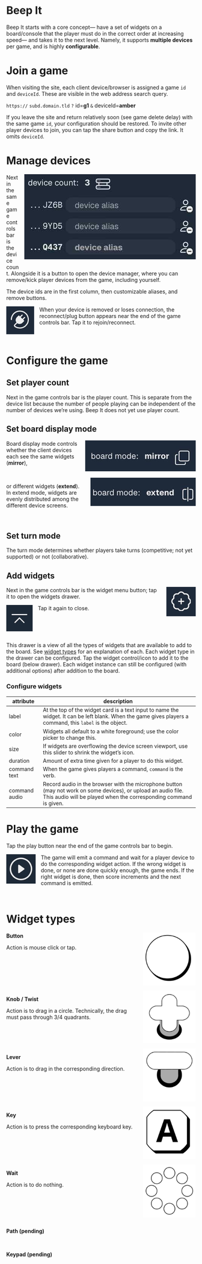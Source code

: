 # Beep It

Beep It starts with a core concept— have a set of widgets on a board/console that the player must do in the correct order at increasing speed— and takes it to the next level. Namely, it supports **multiple devices** per game, and is highly **configurable**.

# Join a game

When visiting the site, each client device/browser is assigned a game `id` and `deviceId`. These are visible in the web address search query.

`https://` `subd.domain.tld` `?` id=**g1** `&` deviceId=**amber**

If you leave the site and return relatively soon (see game delete delay) with the same game `id`, your configuration should be restored.
To invite other player devices to join, you can tap the share button and copy the link. It omits `deviceId`.

# Manage devices

<img alt="device manager" src="doc/game-controls_devices.jpeg" style="display: block; float: right; padding-left: 1em; padding-bottom: 1em;" />

Next in the same game controls bar is the device count. Alongside it is a button to open the device manager, where you can remove/kick player devices from the game, including yourself.

The device ids are in the first column, then customizable aliases, and remove buttons.

<img alt="rejoin button" src="doc/game-controls_rejoin.jpeg" style="display: block; float: left; padding-right: 1em; padding-bottom: 1em;" />

When your device is removed or loses connection, the reconnect/plug button appears near the end of the game controls bar. 
Tap it to rejoin/reconnect.

<br style="clear: left" />

# Configure the game

## Set player count

Next in the game controls bar is the player count. This is separate from the device list because the number of people playing can be independent of the number of devices we’re using. Beep It does not yet use player count.

## Set board display mode

<img alt="board display mode = mirror" src="doc/game-controls_mirror.jpeg" style="display: block; float: right; padding-left: 1em; padding-bottom: 1em;" />

Board display mode controls whether the client devices each see the same widgets (**mirror**),

<br style="clear: right;" />

<img alt="board display mode = extend" src="doc/game-controls_extend.jpeg" style="display: block; float: right; clear: right; padding-left: 1em; padding-bottom: 1em;" />

or different widgets (**extend**). In extend mode, widgets are evenly distributed among the different device screens.

<br style="clear: right;" />

## Set turn mode

The turn mode determines whether players take turns (competitive; not yet supported) or not (collaborative).

## Add widgets

<img alt="open widgets drawer" src="doc/game-controls_widgets-drawer_open.jpeg" style="display: block; float: right; padding-left: 1em; padding-bottom: 1em;" />

Next in the game controls bar is the widget menu button; tap it to open the widgets drawer. 

<img alt="close widgets drawer" src="doc/game-controls_widgets-drawer_close.jpeg" style="display: block; float: left; padding-right: 1em; padding-bottom: 1em;" />

Tap it again to close.

<br style="clear: left" />

This drawer is a view of all the types of widgets that are available to add to the board. See [widget types]() for an explanation of each. Each widget type in the drawer can be configured. Tap the widget control/icon to add it to the board (below drawer). 
Each widget instance can still be configured (with additional options) after addition to the board.

### Configure widgets

| attribute | description |
| --- | --- |
| label | At the top of the widget card is a text input to name the widget. It can be left blank. When the game gives players a command, this `label` is the object. |
| color | Widgets all default to a white foreground; use the color picker to change this. |
| size | If widgets are overflowing the device screen viewport, use this slider to shrink the widget’s icon. |
| duration | Amount of extra time given for a player to do this widget. |
| command text | When the game gives players a command, `command` is the verb. |
| command audio | Record audio in the browser with the microphone button (may not work on some devices), or upload an audio file. This audio will be played when the corresponding command is given. |

# Play the game

Tap the play button near the end of the game controls bar to begin.

<img alt="close widgets drawer" src="doc/game-controls_play.jpeg" style="display: block; float: left; padding-right: 1em; padding-bottom: 1em;" />

The game will emit a command and wait for a player device to do the corresponding widget action. If the wrong widget is done, or none are done quickly enough, the game ends. If the right widget is done, then score increments and the next command is emitted.

<br style="clear: left" />

# Widget types

<img alt="button" src="public/widgetIcon/button.svg" style="float: right; padding-left: 1em; padding-bottom: 1em; width: 10em;" />

**Button**

Action is mouse click or tap.

<br style="clear: right" />
<img alt="knob" src="public/widgetIcon/twist.svg" style="float: right; padding-left: 1em; padding-bottom: 1em; width: 10em;" />

**Knob / Twist**

Action is to drag in a circle. Technically, the drag must pass through 3/4 quadrants.

<br style="clear: right" />
<img alt="lever" src="public/widgetIcon/lever.svg" style="float: right; padding-left: 1em; padding-bottom: 1em; width: 10em;" />

**Lever**

Action is to drag in the corresponding direction.

<br style="clear: right" />
<img alt="key" src="public/widgetIcon/key.svg" style="float: right; padding-left: 1em; padding-bottom: 1em; width: 10em;" />

**Key**

Action is to press the corresponding keyboard key.

<br style="clear: right" />
<img alt="wait" src="public/widgetIcon/wait.svg" style="float: right; padding-left: 1em; padding-bottom: 1em; width: 10em;" />

**Wait**

Action is to do nothing.

<br style="clear: right" />

**Path (pending)**

<br style="clear: right" />

**Keypad (pending)**